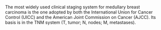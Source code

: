 The most widely used clinical staging system for medullary breast carcinoma is the one adopted by both the International Union for Cancer Control (UICC) and the American Joint Commission on Cancer (AJCC). Its basis is in the TNM system (T, tumor; N, nodes; M, metastases).